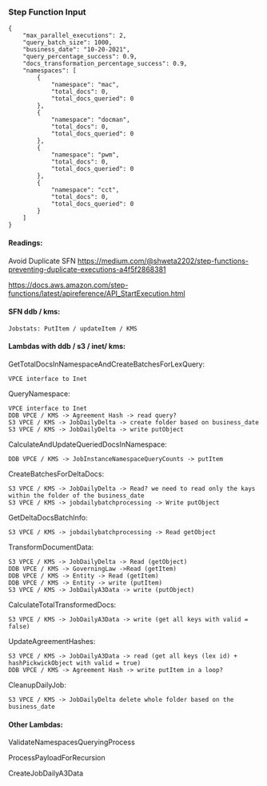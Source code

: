 ### Step Function Input

    {
        "max_parallel_executions": 2,
        "query_batch_size": 1000,
        "business_date": "10-20-2021",
        "query_percentage_success": 0.9,
        "docs_transformation_percentage_success": 0.9,
        "namespaces": [
            {
                "namespace": "mac",
                "total_docs": 0,
                "total_docs_queried": 0
            },
            {
                "namespace": "docman",
                "total_docs": 0,
                "total_docs_queried": 0    
            },
            {
                "namespace": "pwm",
                "total_docs": 0,
                "total_docs_queried": 0    
            },
            {
                "namespace": "cct",
                "total_docs": 0,
                "total_docs_queried": 0
            }
        ]
    }


#### Readings:

Avoid Duplicate SFN
https://medium.com/@shweta2202/step-functions-preventing-duplicate-executions-a4f5f2868381

https://docs.aws.amazon.com/step-functions/latest/apireference/API_StartExecution.html

#### SFN ddb / kms:

    Jobstats: PutItem / updateItem / KMS

#### Lambdas with ddb / s3 / inet/ kms:
GetTotalDocsInNamespaceAndCreateBatchesForLexQuery:

    VPCE interface to Inet

QueryNamespace:
    
    VPCE interface to Inet
    DDB VPCE / KMS -> Agreement Hash -> read query?
    S3 VPCE / KMS -> JobDailyDelta -> create folder based on business_date
    S3 VPCE / KMS -> JobDailyDelta -> write putObject

CalculateAndUpdateQueriedDocsInNamespace:

    DDB VPCE / KMS -> JobInstanceNamespaceQueryCounts -> putItem

CreateBatchesForDeltaDocs:

    S3 VPCE / KMS -> JobDailyDelta -> Read? we need to read only the kays within the folder of the business_date
    S3 VPCE / KMS -> jobdailybatchprocessing -> Write putObject

GetDeltaDocsBatchInfo:
    
    S3 VPCE / KMS -> jobdailybatchprocessing -> Read getObject

TransformDocumentData:

    S3 VPCE / KMS -> JobDailyDelta -> Read (getObject)
    DDB VPCE / KMS -> GoverningLaw ->Read (getItem)
    DDB VPCE / KMS -> Entity -> Read (getItem)
    DDB VPCE / KMS -> Entity -> write (putItem)
    S3 VPCE / KMS -> JobDailyA3Data -> write (putObject)

CalculateTotalTransformedDocs: 
    
    S3 VPCE / KMS -> JobDailyA3Data -> write (get all keys with valid = false)

UpdateAgreementHashes: 

    S3 VPCE / KMS -> JobDailyA3Data -> read (get all keys (lex id) + hashPickwickObject with valid = true)
    DDB VPCE / KMS -> Agreement Hash -> write putItem in a loop?

CleanupDailyJob:

    S3 VPCE / KMS -> JobDailyDelta delete whole folder based on the business_date

#### Other Lambdas:
ValidateNamespacesQueryingProcess

ProcessPayloadForRecursion

CreateJobDailyA3Data
